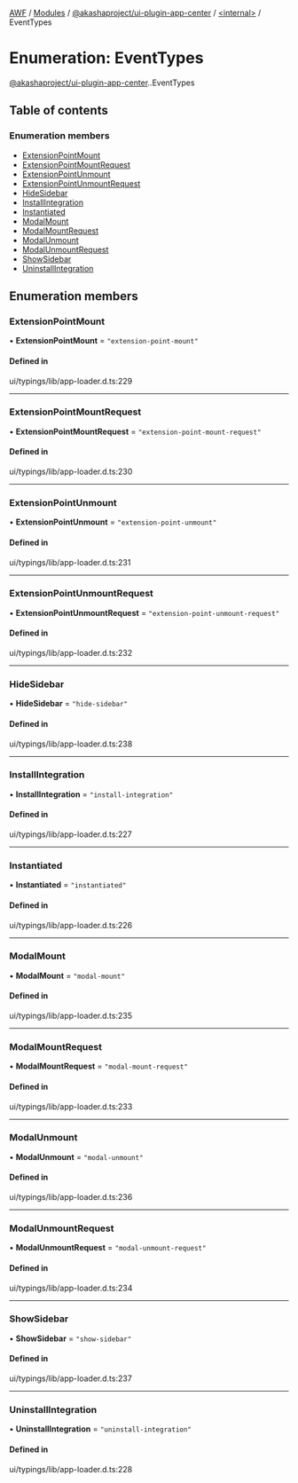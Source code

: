 [AWF](../README.md) / [Modules](../modules.md) / [@akashaproject/ui-plugin-app-center](../modules/akashaproject_ui_plugin_app_center.md) / [<internal\>](../modules/akashaproject_ui_plugin_app_center._internal_.md) / EventTypes

# Enumeration: EventTypes

[@akashaproject/ui-plugin-app-center](../modules/akashaproject_ui_plugin_app_center.md).[<internal>](../modules/akashaproject_ui_plugin_app_center._internal_.md).EventTypes

## Table of contents

### Enumeration members

- [ExtensionPointMount](akashaproject_ui_plugin_app_center._internal_.EventTypes.md#extensionpointmount)
- [ExtensionPointMountRequest](akashaproject_ui_plugin_app_center._internal_.EventTypes.md#extensionpointmountrequest)
- [ExtensionPointUnmount](akashaproject_ui_plugin_app_center._internal_.EventTypes.md#extensionpointunmount)
- [ExtensionPointUnmountRequest](akashaproject_ui_plugin_app_center._internal_.EventTypes.md#extensionpointunmountrequest)
- [HideSidebar](akashaproject_ui_plugin_app_center._internal_.EventTypes.md#hidesidebar)
- [InstallIntegration](akashaproject_ui_plugin_app_center._internal_.EventTypes.md#installintegration)
- [Instantiated](akashaproject_ui_plugin_app_center._internal_.EventTypes.md#instantiated)
- [ModalMount](akashaproject_ui_plugin_app_center._internal_.EventTypes.md#modalmount)
- [ModalMountRequest](akashaproject_ui_plugin_app_center._internal_.EventTypes.md#modalmountrequest)
- [ModalUnmount](akashaproject_ui_plugin_app_center._internal_.EventTypes.md#modalunmount)
- [ModalUnmountRequest](akashaproject_ui_plugin_app_center._internal_.EventTypes.md#modalunmountrequest)
- [ShowSidebar](akashaproject_ui_plugin_app_center._internal_.EventTypes.md#showsidebar)
- [UninstallIntegration](akashaproject_ui_plugin_app_center._internal_.EventTypes.md#uninstallintegration)

## Enumeration members

### ExtensionPointMount

• **ExtensionPointMount** = `"extension-point-mount"`

#### Defined in

ui/typings/lib/app-loader.d.ts:229

___

### ExtensionPointMountRequest

• **ExtensionPointMountRequest** = `"extension-point-mount-request"`

#### Defined in

ui/typings/lib/app-loader.d.ts:230

___

### ExtensionPointUnmount

• **ExtensionPointUnmount** = `"extension-point-unmount"`

#### Defined in

ui/typings/lib/app-loader.d.ts:231

___

### ExtensionPointUnmountRequest

• **ExtensionPointUnmountRequest** = `"extension-point-unmount-request"`

#### Defined in

ui/typings/lib/app-loader.d.ts:232

___

### HideSidebar

• **HideSidebar** = `"hide-sidebar"`

#### Defined in

ui/typings/lib/app-loader.d.ts:238

___

### InstallIntegration

• **InstallIntegration** = `"install-integration"`

#### Defined in

ui/typings/lib/app-loader.d.ts:227

___

### Instantiated

• **Instantiated** = `"instantiated"`

#### Defined in

ui/typings/lib/app-loader.d.ts:226

___

### ModalMount

• **ModalMount** = `"modal-mount"`

#### Defined in

ui/typings/lib/app-loader.d.ts:235

___

### ModalMountRequest

• **ModalMountRequest** = `"modal-mount-request"`

#### Defined in

ui/typings/lib/app-loader.d.ts:233

___

### ModalUnmount

• **ModalUnmount** = `"modal-unmount"`

#### Defined in

ui/typings/lib/app-loader.d.ts:236

___

### ModalUnmountRequest

• **ModalUnmountRequest** = `"modal-unmount-request"`

#### Defined in

ui/typings/lib/app-loader.d.ts:234

___

### ShowSidebar

• **ShowSidebar** = `"show-sidebar"`

#### Defined in

ui/typings/lib/app-loader.d.ts:237

___

### UninstallIntegration

• **UninstallIntegration** = `"uninstall-integration"`

#### Defined in

ui/typings/lib/app-loader.d.ts:228
